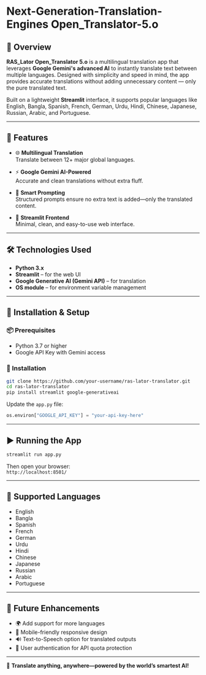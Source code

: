 # Next-Generation-Translation-Engines Open_Translator-5.o

## 📖 Overview

**RAS_Lator Open_Translator 5.o** is a multilingual translation app that leverages **Google Gemini's advanced AI** to instantly translate text between multiple languages. Designed with simplicity and speed in mind, the app provides accurate translations without adding unnecessary content — only the pure translated text.

Built on a lightweight **Streamlit** interface, it supports popular languages like English, Bangla, Spanish, French, German, Urdu, Hindi, Chinese, Japanese, Russian, Arabic, and Portuguese.

---

## 📂 Features

- 🌐 **Multilingual Translation**  
  Translate between 12+ major global languages.

- ⚡ **Google Gemini AI-Powered**  
  Accurate and clean translations without extra fluff.

- 🧠 **Smart Prompting**  
  Structured prompts ensure no extra text is added—only the translated content.

- 🎨 **Streamlit Frontend**  
  Minimal, clean, and easy-to-use web interface.

---

## 🛠️ Technologies Used

- **Python 3.x**
- **Streamlit** – for the web UI
- **Google Generative AI (Gemini API)** – for translation
- **OS module** – for environment variable management

---

## 🚀 Installation & Setup

### 📦 Prerequisites

- Python 3.7 or higher
- Google API Key with Gemini access

### 🔧 Installation

```bash
git clone https://github.com/your-username/ras-lator-translator.git
cd ras-lator-translator
pip install streamlit google-generativeai
```

Update the `app.py` file:

```python
os.environ["GOOGLE_API_KEY"] = "your-api-key-here"
```

---

## ▶️ Running the App

```bash
streamlit run app.py
```

Then open your browser:  
`http://localhost:8501/`

---

## 📝 Supported Languages

- English
- Bangla
- Spanish
- French
- German
- Urdu
- Hindi
- Chinese
- Japanese
- Russian
- Arabic
- Portuguese

---

## 📌 Future Enhancements

- 🌍 Add support for more languages
- 📲 Mobile-friendly responsive design
- 🔊 Text-to-Speech option for translated outputs
- 🔐 User authentication for API quota protection

---

🚀 **Translate anything, anywhere—powered by the world’s smartest AI!**
